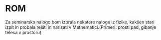 # ROM
Za seminarsko nalogo bom izbrala nekatere naloge iz fizike, kakšen stari izpit in probala rešiti in narisati v Mathematici.(Primeri: prosti pad, gibanje telesa v prostoru)
